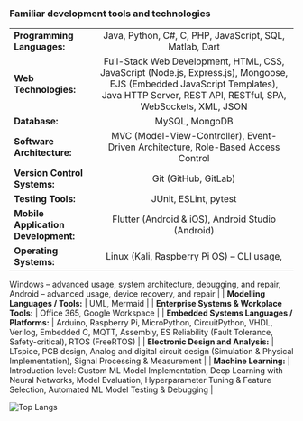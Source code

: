 
### Familiar development tools and technologies  
| | |
|:------------- |:---------------:|
| **Programming Languages:** | Java, Python, C#, C, PHP, JavaScript, SQL, Matlab, Dart |
| **Web Technologies:** | Full-Stack Web Development, HTML, CSS, JavaScript (Node.js, Express.js), Mongoose, EJS (Embedded JavaScript Templates), Java HTTP Server, REST API, RESTful, SPA, WebSockets, XML, JSON |
| **Database:** | MySQL, MongoDB |
| **Software Architecture:** | MVC (Model-View-Controller), Event-Driven Architecture, Role-Based Access Control |
| **Version Control Systems:** | Git (GitHub, GitLab) |
| **Testing Tools:** | JUnit, ESLint, pytest |
| **Mobile Application Development:** | Flutter (Android & iOS), Android Studio (Android) |
| **Operating Systems:** | Linux (Kali, Raspberry Pi OS) – CLI usage,  
Windows – advanced usage, system architecture, debugging, and repair,  
Android – advanced usage, device recovery, and repair |
| **Modelling Languages / Tools:** | UML, Mermaid |
| **Enterprise Systems & Workplace Tools:** | Office 365, Google Workspace |
| **Embedded Systems Languages / Platforms:** | Arduino, Raspberry Pi, MicroPython, CircuitPython, VHDL, Verilog, Embedded C, MQTT, Assembly, ES Reliability (Fault Tolerance, Safety-critical), RTOS (FreeRTOS) |
| **Electronic Design and Analysis:** | LTspice, PCB design, Analog and digital circuit design (Simulation & Physical Implementation), Signal Processing & Measurement |
| **Machine Learning:** | Introduction level: Custom ML Model Implementation, Deep Learning with Neural Networks, Model Evaluation, Hyperparameter Tuning & Feature Selection, Automated ML Model Testing & Debugging |

![Top Langs](https://github-readme-stats.vercel.app/api/top-langs/?username=etkakocak&langs_count=10&exclude_repo=MachineLearning-Tasks&hide=SQL)

<!---
etkakocak/etkakocak is a ✨ special ✨ repository because its `README.md` (this file) appears on your GitHub profile.
You can click the Preview link to take a look at your changes.
--->
